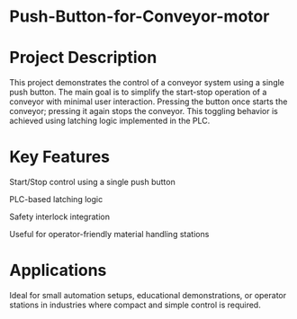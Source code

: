 # Push-Button-for-Conveyor-motor


# Project Description
This project demonstrates the control of a conveyor system using a single push button. The main goal is to simplify the start-stop operation of a conveyor with minimal user interaction. Pressing the button once starts the conveyor; pressing it again stops the conveyor. This toggling behavior is achieved using latching logic implemented in the PLC.


# Key Features

Start/Stop control using a single push button

PLC-based latching logic

Safety interlock integration

Useful for operator-friendly material handling stations


# Applications

Ideal for small automation setups, educational demonstrations, or operator stations in industries where compact and simple control is required.
